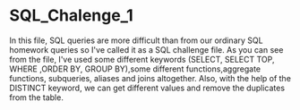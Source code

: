 # SQL_Chalenge_1
In this file, SQL queries are more difficult than from our ordinary SQL homework queries so I've called it as a SQL challenge file. As you can see from the file, I've used some different keywords (SELECT, SELECT TOP, WHERE ,ORDER BY, GROUP BY),some different functions,aggregate functions, subqueries, aliases and joins altogether. Also, with the help of the DISTINCT keyword, we can get different values and remove the duplicates from the table. 
